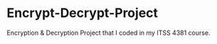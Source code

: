 # Encrypt-Decrypt-Project
Encryption &amp; Decryption Project that I coded in my ITSS 4381 course. 
